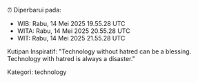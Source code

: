 ⏰ Diperbarui pada:
- WIB: Rabu, 14 Mei 2025 19.55.28 UTC
- WITA: Rabu, 14 Mei 2025 20.55.28 UTC
- WIT: Rabu, 14 Mei 2025 21.55.28 UTC

Kutipan Inspiratif:
"Technology without hatred can be a blessing. Technology with hatred is always a disaster."


Kategori: technology

